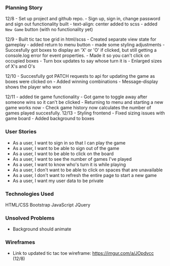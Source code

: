 ### Planning Story
12/8 - Set up project and github repo.
     - Sign up, sign in, change password and sign out functionality built
     - text-align: center added to scss
     - added `New Game` button (with no functionality yet)

12/9 - Built tic tac toe grid in html/scss
     - Created separate view state for gameplay
     - added return to menu button
     - made some styling adjustments
     - Succesfully got boxes to display an 'X' or 'O' if clicked, but still getting a console.log error for event properties.
     - Made it so you can't click on occupied boxes
     - Turn box updates to say whose turn it is
     - Enlarged sizes of X's and O's

12/10 - Succesfully got PATCH requests to api for updating the game as boxes were clicked on
      - Added winning combinations
      - Message-display shows the player who won

12/11 - added tie game functionality
      - Got game to toggle away after someone wins so it can't be clicked
      - Returning to menu and starting a new game works now
      - Check game history now calculates the number of games played succesfully.
12/13 - Styling frontend
      - Fixed sizing issues with game board
      - Added background to boxes
### User Stories
- As a user, I want to sign in so that I can play the game
- As a user, I want to be able to sign out of the game
- As a user, I want to be able to click on the board
- As a user, I want to see the number of games I've played
- As a user, I want to know who's turn it is while playing
- As a user, I don't want to be able to click on spaces that are unavailable
- As a user, I don't want to refresh the entire page to start a new game
- As a user, I want my user data to be private

### Technologies Used
HTML/CSS
Bootstrap
JavaScript
JQuery

### Unsolved Problems
- Background should animate

### Wireframes
- Link to updated tic tac toe wireframe: https://imgur.com/a/JOpdvcc (12/8)
